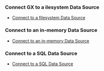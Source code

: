 ### Connect GX to a ilesystem Data Source

- [Connect to a filesystem Data Source](/docs/guides/connecting_to_your_data/fluent/filesystem/connect_filesystem_source_data)

### Connect to an in-memory Data Source

- [Connect to an in-memory Data Source](/docs/guides/connecting_to_your_data/fluent/in_memory/connect_in_memory_data)

### Connect to a SQL Data Source

- [Connect to a SQL Data Source](/docs/guides/connecting_to_your_data/fluent/database/connect_sql_source_data)